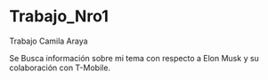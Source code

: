 # Trabajo_Nro1
 Trabajo Camila Araya

 Se Busca información sobre mi tema con respecto a Elon Musk y su colaboración con T-Mobile.

